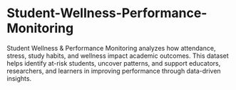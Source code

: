 # Student-Wellness-Performance-Monitoring
Student Wellness &amp; Performance Monitoring analyzes how attendance, stress, study habits, and wellness impact academic outcomes. This dataset helps identify at-risk students, uncover patterns, and support educators, researchers, and learners in improving performance through data-driven insights.
